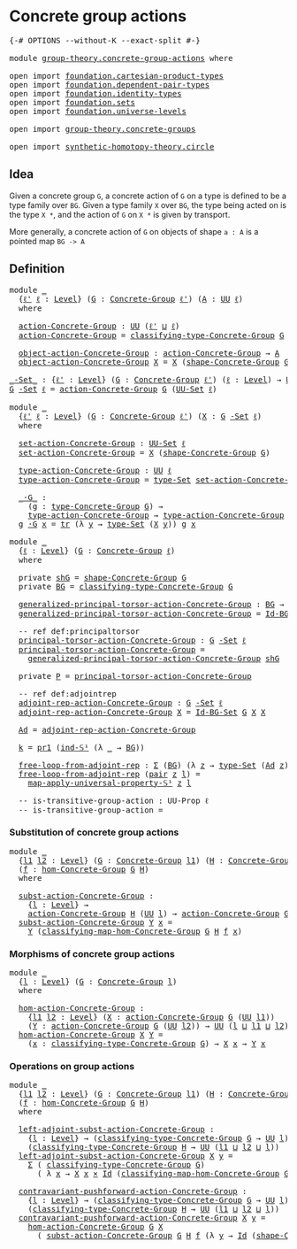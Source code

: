 # Concrete group actions

<pre class="Agda"><a id="35" class="Symbol">{-#</a> <a id="39" class="Keyword">OPTIONS</a> <a id="47" class="Pragma">--without-K</a> <a id="59" class="Pragma">--exact-split</a> <a id="73" class="Symbol">#-}</a>

<a id="78" class="Keyword">module</a> <a id="85" href="group-theory.concrete-group-actions.html" class="Module">group-theory.concrete-group-actions</a> <a id="121" class="Keyword">where</a>

<a id="128" class="Keyword">open</a> <a id="133" class="Keyword">import</a> <a id="140" href="foundation.cartesian-product-types.html" class="Module">foundation.cartesian-product-types</a>
<a id="175" class="Keyword">open</a> <a id="180" class="Keyword">import</a> <a id="187" href="foundation.dependent-pair-types.html" class="Module">foundation.dependent-pair-types</a>
<a id="219" class="Keyword">open</a> <a id="224" class="Keyword">import</a> <a id="231" href="foundation.identity-types.html" class="Module">foundation.identity-types</a>
<a id="257" class="Keyword">open</a> <a id="262" class="Keyword">import</a> <a id="269" href="foundation.sets.html" class="Module">foundation.sets</a>
<a id="285" class="Keyword">open</a> <a id="290" class="Keyword">import</a> <a id="297" href="foundation.universe-levels.html" class="Module">foundation.universe-levels</a>

<a id="325" class="Keyword">open</a> <a id="330" class="Keyword">import</a> <a id="337" href="group-theory.concrete-groups.html" class="Module">group-theory.concrete-groups</a>

<a id="367" class="Keyword">open</a> <a id="372" class="Keyword">import</a> <a id="379" href="synthetic-homotopy-theory.circle.html" class="Module">synthetic-homotopy-theory.circle</a>
</pre>
## Idea

Given a concrete group `G`, a concrete action of `G` on a type is defined to be a type family over `BG`. Given a type family `X` over `BG`, the type being acted on is the type `X *`, and the action of `G` on `X *` is given by transport.

More generally, a concrete action of `G` on objects of shape `a : A` is a pointed map `BG -> A`

## Definition

<pre class="Agda"><a id="784" class="Keyword">module</a> <a id="791" href="group-theory.concrete-group-actions.html#791" class="Module">_</a>
  <a id="795" class="Symbol">{</a><a id="796" href="group-theory.concrete-group-actions.html#796" class="Bound">ℓ&#39;</a> <a id="799" href="group-theory.concrete-group-actions.html#799" class="Bound">ℓ</a> <a id="801" class="Symbol">:</a> <a id="803" href="Agda.Primitive.html#597" class="Postulate">Level</a><a id="808" class="Symbol">}</a> <a id="810" class="Symbol">(</a><a id="811" href="group-theory.concrete-group-actions.html#811" class="Bound">G</a> <a id="813" class="Symbol">:</a> <a id="815" href="group-theory.concrete-groups.html#2031" class="Function">Concrete-Group</a> <a id="830" href="group-theory.concrete-group-actions.html#796" class="Bound">ℓ&#39;</a><a id="832" class="Symbol">)</a> <a id="834" class="Symbol">(</a><a id="835" href="group-theory.concrete-group-actions.html#835" class="Bound">A</a> <a id="837" class="Symbol">:</a> <a id="839" href="foundation-core.universe-levels.html#222" class="Primitive">UU</a> <a id="842" href="group-theory.concrete-group-actions.html#799" class="Bound">ℓ</a><a id="843" class="Symbol">)</a>
  <a id="847" class="Keyword">where</a>
  
  <a id="858" href="group-theory.concrete-group-actions.html#858" class="Function">action-Concrete-Group</a> <a id="880" class="Symbol">:</a> <a id="882" href="foundation-core.universe-levels.html#222" class="Primitive">UU</a> <a id="885" class="Symbol">(</a><a id="886" href="group-theory.concrete-group-actions.html#796" class="Bound">ℓ&#39;</a> <a id="889" href="Agda.Primitive.html#810" class="Primitive Operator">⊔</a> <a id="891" href="group-theory.concrete-group-actions.html#799" class="Bound">ℓ</a><a id="892" class="Symbol">)</a>
  <a id="896" href="group-theory.concrete-group-actions.html#858" class="Function">action-Concrete-Group</a> <a id="918" class="Symbol">=</a> <a id="920" href="group-theory.concrete-groups.html#2432" class="Function">classifying-type-Concrete-Group</a> <a id="952" href="group-theory.concrete-group-actions.html#811" class="Bound">G</a> <a id="954" class="Symbol">→</a> <a id="956" href="group-theory.concrete-group-actions.html#835" class="Bound">A</a>

  <a id="961" href="group-theory.concrete-group-actions.html#961" class="Function">object-action-Concrete-Group</a> <a id="990" class="Symbol">:</a> <a id="992" href="group-theory.concrete-group-actions.html#858" class="Function">action-Concrete-Group</a> <a id="1014" class="Symbol">→</a> <a id="1016" href="group-theory.concrete-group-actions.html#835" class="Bound">A</a>
  <a id="1020" href="group-theory.concrete-group-actions.html#961" class="Function">object-action-Concrete-Group</a> <a id="1049" href="group-theory.concrete-group-actions.html#1049" class="Bound">X</a> <a id="1051" class="Symbol">=</a> <a id="1053" href="group-theory.concrete-group-actions.html#1049" class="Bound">X</a> <a id="1055" class="Symbol">(</a><a id="1056" href="group-theory.concrete-groups.html#2562" class="Function">shape-Concrete-Group</a> <a id="1077" href="group-theory.concrete-group-actions.html#811" class="Bound">G</a><a id="1078" class="Symbol">)</a>

<a id="_-Set_"></a><a id="1081" href="group-theory.concrete-group-actions.html#1081" class="Function Operator">_-Set_</a> <a id="1088" class="Symbol">:</a> <a id="1090" class="Symbol">{</a><a id="1091" href="group-theory.concrete-group-actions.html#1091" class="Bound">ℓ&#39;</a> <a id="1094" class="Symbol">:</a> <a id="1096" href="Agda.Primitive.html#597" class="Postulate">Level</a><a id="1101" class="Symbol">}</a> <a id="1103" class="Symbol">(</a><a id="1104" href="group-theory.concrete-group-actions.html#1104" class="Bound">G</a> <a id="1106" class="Symbol">:</a> <a id="1108" href="group-theory.concrete-groups.html#2031" class="Function">Concrete-Group</a> <a id="1123" href="group-theory.concrete-group-actions.html#1091" class="Bound">ℓ&#39;</a><a id="1125" class="Symbol">)</a> <a id="1127" class="Symbol">(</a><a id="1128" href="group-theory.concrete-group-actions.html#1128" class="Bound">ℓ</a> <a id="1130" class="Symbol">:</a> <a id="1132" href="Agda.Primitive.html#597" class="Postulate">Level</a><a id="1137" class="Symbol">)</a> <a id="1139" class="Symbol">→</a> <a id="1141" href="foundation-core.universe-levels.html#222" class="Primitive">UU</a> <a id="1144" class="Symbol">(</a><a id="1145" href="group-theory.concrete-group-actions.html#1091" class="Bound">ℓ&#39;</a> <a id="1148" href="Agda.Primitive.html#810" class="Primitive Operator">⊔</a> <a id="1150" href="Agda.Primitive.html#780" class="Primitive">lsuc</a> <a id="1155" href="group-theory.concrete-group-actions.html#1128" class="Bound">ℓ</a><a id="1156" class="Symbol">)</a>
<a id="1158" href="group-theory.concrete-group-actions.html#1158" class="Bound">G</a> <a id="1160" href="group-theory.concrete-group-actions.html#1081" class="Function Operator">-Set</a> <a id="1165" href="group-theory.concrete-group-actions.html#1165" class="Bound">ℓ</a> <a id="1167" class="Symbol">=</a> <a id="1169" href="group-theory.concrete-group-actions.html#858" class="Function">action-Concrete-Group</a> <a id="1191" href="group-theory.concrete-group-actions.html#1158" class="Bound">G</a> <a id="1193" class="Symbol">(</a><a id="1194" href="foundation-core.sets.html#1177" class="Function">UU-Set</a> <a id="1201" href="group-theory.concrete-group-actions.html#1165" class="Bound">ℓ</a><a id="1202" class="Symbol">)</a>

<a id="1205" class="Keyword">module</a> <a id="1212" href="group-theory.concrete-group-actions.html#1212" class="Module">_</a>
  <a id="1216" class="Symbol">{</a><a id="1217" href="group-theory.concrete-group-actions.html#1217" class="Bound">ℓ&#39;</a> <a id="1220" href="group-theory.concrete-group-actions.html#1220" class="Bound">ℓ</a> <a id="1222" class="Symbol">:</a> <a id="1224" href="Agda.Primitive.html#597" class="Postulate">Level</a><a id="1229" class="Symbol">}</a> <a id="1231" class="Symbol">(</a><a id="1232" href="group-theory.concrete-group-actions.html#1232" class="Bound">G</a> <a id="1234" class="Symbol">:</a> <a id="1236" href="group-theory.concrete-groups.html#2031" class="Function">Concrete-Group</a> <a id="1251" href="group-theory.concrete-group-actions.html#1217" class="Bound">ℓ&#39;</a><a id="1253" class="Symbol">)</a> <a id="1255" class="Symbol">(</a><a id="1256" href="group-theory.concrete-group-actions.html#1256" class="Bound">X</a> <a id="1258" class="Symbol">:</a> <a id="1260" href="group-theory.concrete-group-actions.html#1232" class="Bound">G</a> <a id="1262" href="group-theory.concrete-group-actions.html#1081" class="Function Operator">-Set</a> <a id="1267" href="group-theory.concrete-group-actions.html#1220" class="Bound">ℓ</a><a id="1268" class="Symbol">)</a>
  <a id="1272" class="Keyword">where</a>

  <a id="1281" href="group-theory.concrete-group-actions.html#1281" class="Function">set-action-Concrete-Group</a> <a id="1307" class="Symbol">:</a> <a id="1309" href="foundation-core.sets.html#1177" class="Function">UU-Set</a> <a id="1316" href="group-theory.concrete-group-actions.html#1220" class="Bound">ℓ</a>
  <a id="1320" href="group-theory.concrete-group-actions.html#1281" class="Function">set-action-Concrete-Group</a> <a id="1346" class="Symbol">=</a> <a id="1348" href="group-theory.concrete-group-actions.html#1256" class="Bound">X</a> <a id="1350" class="Symbol">(</a><a id="1351" href="group-theory.concrete-groups.html#2562" class="Function">shape-Concrete-Group</a> <a id="1372" href="group-theory.concrete-group-actions.html#1232" class="Bound">G</a><a id="1373" class="Symbol">)</a>

  <a id="1378" href="group-theory.concrete-group-actions.html#1378" class="Function">type-action-Concrete-Group</a> <a id="1405" class="Symbol">:</a> <a id="1407" href="foundation-core.universe-levels.html#222" class="Primitive">UU</a> <a id="1410" href="group-theory.concrete-group-actions.html#1220" class="Bound">ℓ</a>
  <a id="1414" href="group-theory.concrete-group-actions.html#1378" class="Function">type-action-Concrete-Group</a> <a id="1441" class="Symbol">=</a> <a id="1443" href="foundation-core.sets.html#1291" class="Function">type-Set</a> <a id="1452" href="group-theory.concrete-group-actions.html#1281" class="Function">set-action-Concrete-Group</a>

  <a id="1481" href="group-theory.concrete-group-actions.html#1481" class="Function Operator">_·G_</a> <a id="1486" class="Symbol">:</a>
    <a id="1492" class="Symbol">(</a><a id="1493" href="group-theory.concrete-group-actions.html#1493" class="Bound">g</a> <a id="1495" class="Symbol">:</a> <a id="1497" href="group-theory.concrete-groups.html#3454" class="Function">type-Concrete-Group</a> <a id="1517" href="group-theory.concrete-group-actions.html#1232" class="Bound">G</a><a id="1518" class="Symbol">)</a> <a id="1520" class="Symbol">→</a>
    <a id="1526" href="group-theory.concrete-group-actions.html#1378" class="Function">type-action-Concrete-Group</a> <a id="1553" class="Symbol">→</a> <a id="1555" href="group-theory.concrete-group-actions.html#1378" class="Function">type-action-Concrete-Group</a>
  <a id="1584" href="group-theory.concrete-group-actions.html#1584" class="Bound">g</a> <a id="1586" href="group-theory.concrete-group-actions.html#1481" class="Function Operator">·G</a> <a id="1589" href="group-theory.concrete-group-actions.html#1589" class="Bound">x</a> <a id="1591" class="Symbol">=</a> <a id="1593" href="foundation-core.identity-types.html#5689" class="Function">tr</a> <a id="1596" class="Symbol">(λ</a> <a id="1599" href="group-theory.concrete-group-actions.html#1599" class="Bound">y</a> <a id="1601" class="Symbol">→</a> <a id="1603" href="foundation-core.sets.html#1291" class="Function">type-Set</a> <a id="1612" class="Symbol">(</a><a id="1613" href="group-theory.concrete-group-actions.html#1256" class="Bound">X</a> <a id="1615" href="group-theory.concrete-group-actions.html#1599" class="Bound">y</a><a id="1616" class="Symbol">))</a> <a id="1619" href="group-theory.concrete-group-actions.html#1584" class="Bound">g</a> <a id="1621" href="group-theory.concrete-group-actions.html#1589" class="Bound">x</a>

<a id="1624" class="Keyword">module</a> <a id="1631" href="group-theory.concrete-group-actions.html#1631" class="Module">_</a>
  <a id="1635" class="Symbol">{</a><a id="1636" href="group-theory.concrete-group-actions.html#1636" class="Bound">ℓ</a> <a id="1638" class="Symbol">:</a> <a id="1640" href="Agda.Primitive.html#597" class="Postulate">Level</a><a id="1645" class="Symbol">}</a> <a id="1647" class="Symbol">(</a><a id="1648" href="group-theory.concrete-group-actions.html#1648" class="Bound">G</a> <a id="1650" class="Symbol">:</a> <a id="1652" href="group-theory.concrete-groups.html#2031" class="Function">Concrete-Group</a> <a id="1667" href="group-theory.concrete-group-actions.html#1636" class="Bound">ℓ</a><a id="1668" class="Symbol">)</a> 
  <a id="1673" class="Keyword">where</a> 

  <a id="1683" class="Keyword">private</a> <a id="1691" href="group-theory.concrete-group-actions.html#1691" class="Function">shG</a> <a id="1695" class="Symbol">=</a> <a id="1697" href="group-theory.concrete-groups.html#2562" class="Function">shape-Concrete-Group</a> <a id="1718" href="group-theory.concrete-group-actions.html#1648" class="Bound">G</a>
  <a id="1722" class="Keyword">private</a> <a id="1730" href="group-theory.concrete-group-actions.html#1730" class="Function">BG</a> <a id="1733" class="Symbol">=</a> <a id="1735" href="group-theory.concrete-groups.html#2432" class="Function">classifying-type-Concrete-Group</a> <a id="1767" href="group-theory.concrete-group-actions.html#1648" class="Bound">G</a>

  <a id="1772" href="group-theory.concrete-group-actions.html#1772" class="Function">generalized-principal-torsor-action-Concrete-Group</a> <a id="1823" class="Symbol">:</a> <a id="1825" href="group-theory.concrete-group-actions.html#1730" class="Function">BG</a> <a id="1828" class="Symbol">→</a> <a id="1830" href="group-theory.concrete-group-actions.html#1648" class="Bound">G</a> <a id="1832" href="group-theory.concrete-group-actions.html#1081" class="Function Operator">-Set</a> <a id="1837" href="group-theory.concrete-group-actions.html#1636" class="Bound">ℓ</a>
  <a id="1841" href="group-theory.concrete-group-actions.html#1772" class="Function">generalized-principal-torsor-action-Concrete-Group</a> <a id="1892" class="Symbol">=</a> <a id="1894" href="group-theory.concrete-groups.html#4489" class="Function">Id-BG-Set</a> <a id="1904" href="group-theory.concrete-group-actions.html#1648" class="Bound">G</a>

  <a id="1909" class="Comment">-- ref def:principaltorsor</a>
  <a id="1938" href="group-theory.concrete-group-actions.html#1938" class="Function">principal-torsor-action-Concrete-Group</a> <a id="1977" class="Symbol">:</a> <a id="1979" href="group-theory.concrete-group-actions.html#1648" class="Bound">G</a> <a id="1981" href="group-theory.concrete-group-actions.html#1081" class="Function Operator">-Set</a> <a id="1986" href="group-theory.concrete-group-actions.html#1636" class="Bound">ℓ</a>
  <a id="1990" href="group-theory.concrete-group-actions.html#1938" class="Function">principal-torsor-action-Concrete-Group</a> <a id="2029" class="Symbol">=</a>
    <a id="2035" href="group-theory.concrete-group-actions.html#1772" class="Function">generalized-principal-torsor-action-Concrete-Group</a> <a id="2086" href="group-theory.concrete-group-actions.html#1691" class="Function">shG</a>

  <a id="2093" class="Keyword">private</a> <a id="2101" href="group-theory.concrete-group-actions.html#2101" class="Function">P</a> <a id="2103" class="Symbol">=</a> <a id="2105" href="group-theory.concrete-group-actions.html#1938" class="Function">principal-torsor-action-Concrete-Group</a>

  <a id="2147" class="Comment">-- ref def:adjointrep</a>
  <a id="2171" href="group-theory.concrete-group-actions.html#2171" class="Function">adjoint-rep-action-Concrete-Group</a> <a id="2205" class="Symbol">:</a> <a id="2207" href="group-theory.concrete-group-actions.html#1648" class="Bound">G</a> <a id="2209" href="group-theory.concrete-group-actions.html#1081" class="Function Operator">-Set</a> <a id="2214" href="group-theory.concrete-group-actions.html#1636" class="Bound">ℓ</a>
  <a id="2218" href="group-theory.concrete-group-actions.html#2171" class="Function">adjoint-rep-action-Concrete-Group</a> <a id="2252" href="group-theory.concrete-group-actions.html#2252" class="Bound">X</a> <a id="2254" class="Symbol">=</a> <a id="2256" href="group-theory.concrete-groups.html#4489" class="Function">Id-BG-Set</a> <a id="2266" href="group-theory.concrete-group-actions.html#1648" class="Bound">G</a> <a id="2268" href="group-theory.concrete-group-actions.html#2252" class="Bound">X</a> <a id="2270" href="group-theory.concrete-group-actions.html#2252" class="Bound">X</a>
  
  <a id="2277" href="group-theory.concrete-group-actions.html#2277" class="Function">Ad</a> <a id="2280" class="Symbol">=</a> <a id="2282" href="group-theory.concrete-group-actions.html#2171" class="Function">adjoint-rep-action-Concrete-Group</a>

  <a id="2319" href="group-theory.concrete-group-actions.html#2319" class="Function">k</a> <a id="2321" class="Symbol">=</a> <a id="2323" href="foundation-core.dependent-pair-types.html#592" class="Field">pr1</a> <a id="2327" class="Symbol">(</a><a id="2328" href="synthetic-homotopy-theory.circle.html#12413" class="Postulate">ind-𝕊¹</a> <a id="2335" class="Symbol">(λ</a> <a id="2338" href="group-theory.concrete-group-actions.html#2338" class="Bound">_</a> <a id="2340" class="Symbol">→</a> <a id="2342" href="group-theory.concrete-group-actions.html#1730" class="Function">BG</a><a id="2344" class="Symbol">))</a>

  <a id="2350" href="group-theory.concrete-group-actions.html#2350" class="Function">free-loop-from-adjoint-rep</a> <a id="2377" class="Symbol">:</a> <a id="2379" href="foundation-core.dependent-pair-types.html#502" class="Record">Σ</a> <a id="2381" class="Symbol">(</a><a id="2382" href="group-theory.concrete-group-actions.html#1730" class="Function">BG</a><a id="2384" class="Symbol">)</a> <a id="2386" class="Symbol">(λ</a> <a id="2389" href="group-theory.concrete-group-actions.html#2389" class="Bound">z</a> <a id="2391" class="Symbol">→</a> <a id="2393" href="foundation-core.sets.html#1291" class="Function">type-Set</a> <a id="2402" class="Symbol">(</a><a id="2403" href="group-theory.concrete-group-actions.html#2277" class="Function">Ad</a> <a id="2406" href="group-theory.concrete-group-actions.html#2389" class="Bound">z</a><a id="2407" class="Symbol">))</a> <a id="2410" class="Symbol">→</a> <a id="2412" class="Symbol">(</a><a id="2413" href="synthetic-homotopy-theory.circle.html#12148" class="Postulate">𝕊¹</a> <a id="2416" class="Symbol">→</a> <a id="2418" href="group-theory.concrete-group-actions.html#1730" class="Function">BG</a><a id="2420" class="Symbol">)</a>
  <a id="2424" href="group-theory.concrete-group-actions.html#2350" class="Function">free-loop-from-adjoint-rep</a> <a id="2451" class="Symbol">(</a><a id="2452" href="foundation-core.dependent-pair-types.html#575" class="InductiveConstructor">pair</a> <a id="2457" href="group-theory.concrete-group-actions.html#2457" class="Bound">z</a> <a id="2459" href="group-theory.concrete-group-actions.html#2459" class="Bound">l</a><a id="2460" class="Symbol">)</a> <a id="2462" class="Symbol">=</a>
    <a id="2468" href="synthetic-homotopy-theory.circle.html#15199" class="Function">map-apply-universal-property-𝕊¹</a> <a id="2500" href="group-theory.concrete-group-actions.html#2457" class="Bound">z</a> <a id="2502" href="group-theory.concrete-group-actions.html#2459" class="Bound">l</a>

  <a id="2507" class="Comment">-- is-transitive-group-action : UU-Prop ℓ </a>
  <a id="2552" class="Comment">-- is-transitive-group-action = </a>
</pre>
### Substitution of concrete group actions

<pre class="Agda"><a id="2642" class="Keyword">module</a> <a id="2649" href="group-theory.concrete-group-actions.html#2649" class="Module">_</a>
  <a id="2653" class="Symbol">{</a><a id="2654" href="group-theory.concrete-group-actions.html#2654" class="Bound">l1</a> <a id="2657" href="group-theory.concrete-group-actions.html#2657" class="Bound">l2</a> <a id="2660" class="Symbol">:</a> <a id="2662" href="Agda.Primitive.html#597" class="Postulate">Level</a><a id="2667" class="Symbol">}</a> <a id="2669" class="Symbol">(</a><a id="2670" href="group-theory.concrete-group-actions.html#2670" class="Bound">G</a> <a id="2672" class="Symbol">:</a> <a id="2674" href="group-theory.concrete-groups.html#2031" class="Function">Concrete-Group</a> <a id="2689" href="group-theory.concrete-group-actions.html#2654" class="Bound">l1</a><a id="2691" class="Symbol">)</a> <a id="2693" class="Symbol">(</a><a id="2694" href="group-theory.concrete-group-actions.html#2694" class="Bound">H</a> <a id="2696" class="Symbol">:</a> <a id="2698" href="group-theory.concrete-groups.html#2031" class="Function">Concrete-Group</a> <a id="2713" href="group-theory.concrete-group-actions.html#2657" class="Bound">l2</a><a id="2715" class="Symbol">)</a>
  <a id="2719" class="Symbol">(</a><a id="2720" href="group-theory.concrete-group-actions.html#2720" class="Bound">f</a> <a id="2722" class="Symbol">:</a> <a id="2724" href="group-theory.concrete-groups.html#7037" class="Function">hom-Concrete-Group</a> <a id="2743" href="group-theory.concrete-group-actions.html#2670" class="Bound">G</a> <a id="2745" href="group-theory.concrete-group-actions.html#2694" class="Bound">H</a><a id="2746" class="Symbol">)</a>
  <a id="2750" class="Keyword">where</a>

  <a id="2759" href="group-theory.concrete-group-actions.html#2759" class="Function">subst-action-Concrete-Group</a> <a id="2787" class="Symbol">:</a>
    <a id="2793" class="Symbol">{</a><a id="2794" href="group-theory.concrete-group-actions.html#2794" class="Bound">l</a> <a id="2796" class="Symbol">:</a> <a id="2798" href="Agda.Primitive.html#597" class="Postulate">Level</a><a id="2803" class="Symbol">}</a> <a id="2805" class="Symbol">→</a>
    <a id="2811" href="group-theory.concrete-group-actions.html#858" class="Function">action-Concrete-Group</a> <a id="2833" href="group-theory.concrete-group-actions.html#2694" class="Bound">H</a> <a id="2835" class="Symbol">(</a><a id="2836" href="foundation-core.universe-levels.html#222" class="Primitive">UU</a> <a id="2839" href="group-theory.concrete-group-actions.html#2794" class="Bound">l</a><a id="2840" class="Symbol">)</a> <a id="2842" class="Symbol">→</a> <a id="2844" href="group-theory.concrete-group-actions.html#858" class="Function">action-Concrete-Group</a> <a id="2866" href="group-theory.concrete-group-actions.html#2670" class="Bound">G</a> <a id="2868" class="Symbol">(</a><a id="2869" href="foundation-core.universe-levels.html#222" class="Primitive">UU</a> <a id="2872" href="group-theory.concrete-group-actions.html#2794" class="Bound">l</a><a id="2873" class="Symbol">)</a>
  <a id="2877" href="group-theory.concrete-group-actions.html#2759" class="Function">subst-action-Concrete-Group</a> <a id="2905" href="group-theory.concrete-group-actions.html#2905" class="Bound">Y</a> <a id="2907" href="group-theory.concrete-group-actions.html#2907" class="Bound">x</a> <a id="2909" class="Symbol">=</a>
    <a id="2915" href="group-theory.concrete-group-actions.html#2905" class="Bound">Y</a> <a id="2917" class="Symbol">(</a><a id="2918" href="group-theory.concrete-groups.html#7387" class="Function">classifying-map-hom-Concrete-Group</a> <a id="2953" href="group-theory.concrete-group-actions.html#2670" class="Bound">G</a> <a id="2955" href="group-theory.concrete-group-actions.html#2694" class="Bound">H</a> <a id="2957" href="group-theory.concrete-group-actions.html#2720" class="Bound">f</a> <a id="2959" href="group-theory.concrete-group-actions.html#2907" class="Bound">x</a><a id="2960" class="Symbol">)</a>
</pre>
### Morphisms of concrete group actions

<pre class="Agda"><a id="3016" class="Keyword">module</a> <a id="3023" href="group-theory.concrete-group-actions.html#3023" class="Module">_</a>
  <a id="3027" class="Symbol">{</a><a id="3028" href="group-theory.concrete-group-actions.html#3028" class="Bound">l</a> <a id="3030" class="Symbol">:</a> <a id="3032" href="Agda.Primitive.html#597" class="Postulate">Level</a><a id="3037" class="Symbol">}</a> <a id="3039" class="Symbol">(</a><a id="3040" href="group-theory.concrete-group-actions.html#3040" class="Bound">G</a> <a id="3042" class="Symbol">:</a> <a id="3044" href="group-theory.concrete-groups.html#2031" class="Function">Concrete-Group</a> <a id="3059" href="group-theory.concrete-group-actions.html#3028" class="Bound">l</a><a id="3060" class="Symbol">)</a>
  <a id="3064" class="Keyword">where</a>

  <a id="3073" href="group-theory.concrete-group-actions.html#3073" class="Function">hom-action-Concrete-Group</a> <a id="3099" class="Symbol">:</a>
    <a id="3105" class="Symbol">{</a><a id="3106" href="group-theory.concrete-group-actions.html#3106" class="Bound">l1</a> <a id="3109" href="group-theory.concrete-group-actions.html#3109" class="Bound">l2</a> <a id="3112" class="Symbol">:</a> <a id="3114" href="Agda.Primitive.html#597" class="Postulate">Level</a><a id="3119" class="Symbol">}</a> <a id="3121" class="Symbol">(</a><a id="3122" href="group-theory.concrete-group-actions.html#3122" class="Bound">X</a> <a id="3124" class="Symbol">:</a> <a id="3126" href="group-theory.concrete-group-actions.html#858" class="Function">action-Concrete-Group</a> <a id="3148" href="group-theory.concrete-group-actions.html#3040" class="Bound">G</a> <a id="3150" class="Symbol">(</a><a id="3151" href="foundation-core.universe-levels.html#222" class="Primitive">UU</a> <a id="3154" href="group-theory.concrete-group-actions.html#3106" class="Bound">l1</a><a id="3156" class="Symbol">))</a>
    <a id="3163" class="Symbol">(</a><a id="3164" href="group-theory.concrete-group-actions.html#3164" class="Bound">Y</a> <a id="3166" class="Symbol">:</a> <a id="3168" href="group-theory.concrete-group-actions.html#858" class="Function">action-Concrete-Group</a> <a id="3190" href="group-theory.concrete-group-actions.html#3040" class="Bound">G</a> <a id="3192" class="Symbol">(</a><a id="3193" href="foundation-core.universe-levels.html#222" class="Primitive">UU</a> <a id="3196" href="group-theory.concrete-group-actions.html#3109" class="Bound">l2</a><a id="3198" class="Symbol">))</a> <a id="3201" class="Symbol">→</a> <a id="3203" href="foundation-core.universe-levels.html#222" class="Primitive">UU</a> <a id="3206" class="Symbol">(</a><a id="3207" href="group-theory.concrete-group-actions.html#3028" class="Bound">l</a> <a id="3209" href="Agda.Primitive.html#810" class="Primitive Operator">⊔</a> <a id="3211" href="group-theory.concrete-group-actions.html#3106" class="Bound">l1</a> <a id="3214" href="Agda.Primitive.html#810" class="Primitive Operator">⊔</a> <a id="3216" href="group-theory.concrete-group-actions.html#3109" class="Bound">l2</a><a id="3218" class="Symbol">)</a>
  <a id="3222" href="group-theory.concrete-group-actions.html#3073" class="Function">hom-action-Concrete-Group</a> <a id="3248" href="group-theory.concrete-group-actions.html#3248" class="Bound">X</a> <a id="3250" href="group-theory.concrete-group-actions.html#3250" class="Bound">Y</a> <a id="3252" class="Symbol">=</a>
    <a id="3258" class="Symbol">(</a><a id="3259" href="group-theory.concrete-group-actions.html#3259" class="Bound">x</a> <a id="3261" class="Symbol">:</a> <a id="3263" href="group-theory.concrete-groups.html#2432" class="Function">classifying-type-Concrete-Group</a> <a id="3295" href="group-theory.concrete-group-actions.html#3040" class="Bound">G</a><a id="3296" class="Symbol">)</a> <a id="3298" class="Symbol">→</a> <a id="3300" href="group-theory.concrete-group-actions.html#3248" class="Bound">X</a> <a id="3302" href="group-theory.concrete-group-actions.html#3259" class="Bound">x</a> <a id="3304" class="Symbol">→</a> <a id="3306" href="group-theory.concrete-group-actions.html#3250" class="Bound">Y</a> <a id="3308" href="group-theory.concrete-group-actions.html#3259" class="Bound">x</a>
</pre>
### Operations on group actions

<pre class="Agda"><a id="3356" class="Keyword">module</a> <a id="3363" href="group-theory.concrete-group-actions.html#3363" class="Module">_</a>
  <a id="3367" class="Symbol">{</a><a id="3368" href="group-theory.concrete-group-actions.html#3368" class="Bound">l1</a> <a id="3371" href="group-theory.concrete-group-actions.html#3371" class="Bound">l2</a> <a id="3374" class="Symbol">:</a> <a id="3376" href="Agda.Primitive.html#597" class="Postulate">Level</a><a id="3381" class="Symbol">}</a> <a id="3383" class="Symbol">(</a><a id="3384" href="group-theory.concrete-group-actions.html#3384" class="Bound">G</a> <a id="3386" class="Symbol">:</a> <a id="3388" href="group-theory.concrete-groups.html#2031" class="Function">Concrete-Group</a> <a id="3403" href="group-theory.concrete-group-actions.html#3368" class="Bound">l1</a><a id="3405" class="Symbol">)</a> <a id="3407" class="Symbol">(</a><a id="3408" href="group-theory.concrete-group-actions.html#3408" class="Bound">H</a> <a id="3410" class="Symbol">:</a> <a id="3412" href="group-theory.concrete-groups.html#2031" class="Function">Concrete-Group</a> <a id="3427" href="group-theory.concrete-group-actions.html#3371" class="Bound">l2</a><a id="3429" class="Symbol">)</a>
  <a id="3433" class="Symbol">(</a><a id="3434" href="group-theory.concrete-group-actions.html#3434" class="Bound">f</a> <a id="3436" class="Symbol">:</a> <a id="3438" href="group-theory.concrete-groups.html#7037" class="Function">hom-Concrete-Group</a> <a id="3457" href="group-theory.concrete-group-actions.html#3384" class="Bound">G</a> <a id="3459" href="group-theory.concrete-group-actions.html#3408" class="Bound">H</a><a id="3460" class="Symbol">)</a>
  <a id="3464" class="Keyword">where</a>

  <a id="3473" href="group-theory.concrete-group-actions.html#3473" class="Function">left-adjoint-subst-action-Concrete-Group</a> <a id="3514" class="Symbol">:</a>
    <a id="3520" class="Symbol">{</a><a id="3521" href="group-theory.concrete-group-actions.html#3521" class="Bound">l</a> <a id="3523" class="Symbol">:</a> <a id="3525" href="Agda.Primitive.html#597" class="Postulate">Level</a><a id="3530" class="Symbol">}</a> <a id="3532" class="Symbol">→</a> <a id="3534" class="Symbol">(</a><a id="3535" href="group-theory.concrete-groups.html#2432" class="Function">classifying-type-Concrete-Group</a> <a id="3567" href="group-theory.concrete-group-actions.html#3384" class="Bound">G</a> <a id="3569" class="Symbol">→</a> <a id="3571" href="foundation-core.universe-levels.html#222" class="Primitive">UU</a> <a id="3574" href="group-theory.concrete-group-actions.html#3521" class="Bound">l</a><a id="3575" class="Symbol">)</a> <a id="3577" class="Symbol">→</a>
    <a id="3583" class="Symbol">(</a><a id="3584" href="group-theory.concrete-groups.html#2432" class="Function">classifying-type-Concrete-Group</a> <a id="3616" href="group-theory.concrete-group-actions.html#3408" class="Bound">H</a> <a id="3618" class="Symbol">→</a> <a id="3620" href="foundation-core.universe-levels.html#222" class="Primitive">UU</a> <a id="3623" class="Symbol">(</a><a id="3624" href="group-theory.concrete-group-actions.html#3368" class="Bound">l1</a> <a id="3627" href="Agda.Primitive.html#810" class="Primitive Operator">⊔</a> <a id="3629" href="group-theory.concrete-group-actions.html#3371" class="Bound">l2</a> <a id="3632" href="Agda.Primitive.html#810" class="Primitive Operator">⊔</a> <a id="3634" href="group-theory.concrete-group-actions.html#3521" class="Bound">l</a><a id="3635" class="Symbol">))</a>
  <a id="3640" href="group-theory.concrete-group-actions.html#3473" class="Function">left-adjoint-subst-action-Concrete-Group</a> <a id="3681" href="group-theory.concrete-group-actions.html#3681" class="Bound">X</a> <a id="3683" href="group-theory.concrete-group-actions.html#3683" class="Bound">y</a> <a id="3685" class="Symbol">=</a>
    <a id="3691" href="foundation-core.dependent-pair-types.html#502" class="Record">Σ</a> <a id="3693" class="Symbol">(</a> <a id="3695" href="group-theory.concrete-groups.html#2432" class="Function">classifying-type-Concrete-Group</a> <a id="3727" href="group-theory.concrete-group-actions.html#3384" class="Bound">G</a><a id="3728" class="Symbol">)</a>
      <a id="3736" class="Symbol">(</a> <a id="3738" class="Symbol">λ</a> <a id="3740" href="group-theory.concrete-group-actions.html#3740" class="Bound">x</a> <a id="3742" class="Symbol">→</a> <a id="3744" href="group-theory.concrete-group-actions.html#3681" class="Bound">X</a> <a id="3746" href="group-theory.concrete-group-actions.html#3740" class="Bound">x</a> <a id="3748" href="foundation-core.cartesian-product-types.html#577" class="Function Operator">×</a> <a id="3750" href="foundation-core.identity-types.html#1754" class="Datatype">Id</a> <a id="3753" class="Symbol">(</a><a id="3754" href="group-theory.concrete-groups.html#7387" class="Function">classifying-map-hom-Concrete-Group</a> <a id="3789" href="group-theory.concrete-group-actions.html#3384" class="Bound">G</a> <a id="3791" href="group-theory.concrete-group-actions.html#3408" class="Bound">H</a> <a id="3793" href="group-theory.concrete-group-actions.html#3434" class="Bound">f</a> <a id="3795" href="group-theory.concrete-group-actions.html#3740" class="Bound">x</a><a id="3796" class="Symbol">)</a> <a id="3798" href="group-theory.concrete-group-actions.html#3683" class="Bound">y</a><a id="3799" class="Symbol">)</a>

  <a id="3804" href="group-theory.concrete-group-actions.html#3804" class="Function">contravariant-pushforward-action-Concrete-Group</a> <a id="3852" class="Symbol">:</a>
    <a id="3858" class="Symbol">{</a><a id="3859" href="group-theory.concrete-group-actions.html#3859" class="Bound">l</a> <a id="3861" class="Symbol">:</a> <a id="3863" href="Agda.Primitive.html#597" class="Postulate">Level</a><a id="3868" class="Symbol">}</a> <a id="3870" class="Symbol">→</a> <a id="3872" class="Symbol">(</a><a id="3873" href="group-theory.concrete-groups.html#2432" class="Function">classifying-type-Concrete-Group</a> <a id="3905" href="group-theory.concrete-group-actions.html#3384" class="Bound">G</a> <a id="3907" class="Symbol">→</a> <a id="3909" href="foundation-core.universe-levels.html#222" class="Primitive">UU</a> <a id="3912" href="group-theory.concrete-group-actions.html#3859" class="Bound">l</a><a id="3913" class="Symbol">)</a> <a id="3915" class="Symbol">→</a>
    <a id="3921" class="Symbol">(</a><a id="3922" href="group-theory.concrete-groups.html#2432" class="Function">classifying-type-Concrete-Group</a> <a id="3954" href="group-theory.concrete-group-actions.html#3408" class="Bound">H</a> <a id="3956" class="Symbol">→</a> <a id="3958" href="foundation-core.universe-levels.html#222" class="Primitive">UU</a> <a id="3961" class="Symbol">(</a><a id="3962" href="group-theory.concrete-group-actions.html#3368" class="Bound">l1</a> <a id="3965" href="Agda.Primitive.html#810" class="Primitive Operator">⊔</a> <a id="3967" href="group-theory.concrete-group-actions.html#3371" class="Bound">l2</a> <a id="3970" href="Agda.Primitive.html#810" class="Primitive Operator">⊔</a> <a id="3972" href="group-theory.concrete-group-actions.html#3859" class="Bound">l</a><a id="3973" class="Symbol">))</a>
  <a id="3978" href="group-theory.concrete-group-actions.html#3804" class="Function">contravariant-pushforward-action-Concrete-Group</a> <a id="4026" href="group-theory.concrete-group-actions.html#4026" class="Bound">X</a> <a id="4028" href="group-theory.concrete-group-actions.html#4028" class="Bound">y</a> <a id="4030" class="Symbol">=</a>
    <a id="4036" href="group-theory.concrete-group-actions.html#3073" class="Function">hom-action-Concrete-Group</a> <a id="4062" href="group-theory.concrete-group-actions.html#3384" class="Bound">G</a> <a id="4064" href="group-theory.concrete-group-actions.html#4026" class="Bound">X</a>
      <a id="4072" class="Symbol">(</a> <a id="4074" href="group-theory.concrete-group-actions.html#2759" class="Function">subst-action-Concrete-Group</a> <a id="4102" href="group-theory.concrete-group-actions.html#3384" class="Bound">G</a> <a id="4104" href="group-theory.concrete-group-actions.html#3408" class="Bound">H</a> <a id="4106" href="group-theory.concrete-group-actions.html#3434" class="Bound">f</a> <a id="4108" class="Symbol">(λ</a> <a id="4111" href="group-theory.concrete-group-actions.html#4111" class="Bound">y</a> <a id="4113" class="Symbol">→</a> <a id="4115" href="foundation-core.identity-types.html#1754" class="Datatype">Id</a> <a id="4118" class="Symbol">(</a><a id="4119" href="group-theory.concrete-groups.html#2562" class="Function">shape-Concrete-Group</a> <a id="4140" href="group-theory.concrete-group-actions.html#3408" class="Bound">H</a><a id="4141" class="Symbol">)</a> <a id="4143" href="group-theory.concrete-group-actions.html#4111" class="Bound">y</a><a id="4144" class="Symbol">))</a>
</pre>
